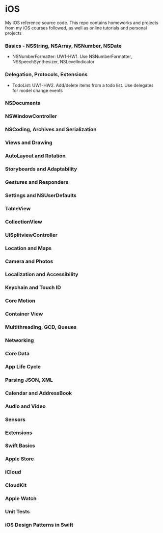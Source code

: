 # iOS
My iOS reference source code. This repo contains homeworks and projects from my iOS courses followed, as well as online tutorials and personal projects

### Basics - NSString, NSArray, NSNumber, NSDate
- NSNumberFormatter: UW1-HW1. Use NSNumberFormatter, NSSpeechSynthesizer, NSLevelIndicator

### Delegation, Protocols, Extensions
- TodoList: UW1-HW2. Add/delete items from a todo list. Use delegates for model change events

### NSDocuments
### NSWindowController
### NSCoding, Archives and Serialization
### Views and Drawing
### AutoLayout and Rotation
### Storyboards and Adaptability
### Gestures and Responders
### Settings and NSUserDefaults
### TableView
### CollectionView
### UISplitviewController
### Location and Maps
### Camera and Photos
### Localization and Accessibility
### Keychain and Touch ID
### Core Motion
### Container View
### Multithreading, GCD, Queues
### Networking
### Core Data
### App Life Cycle
### Parsing JSON, XML
### Calendar and AddressBook
### Audio and Video
### Sensors
### Extensions
### Swift Basics
### Apple Store
### iCloud
### CloudKit
### Apple Watch
### Unit Tests
### iOS Design Patterns in Swift
